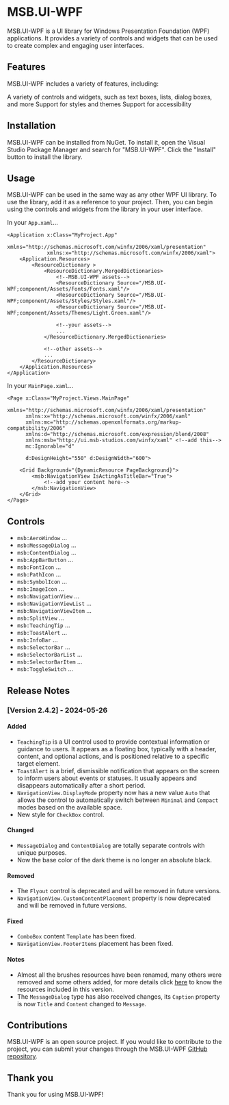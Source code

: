 # MSB.UI-WPF
MSB.UI-WPF is a UI library for Windows Presentation Foundation (WPF) applications. It provides a variety of controls and widgets that can be used to create complex and engaging user interfaces.

## Features
MSB.UI-WPF includes a variety of features, including:

A variety of controls and widgets, such as text boxes, lists, dialog boxes, and more
Support for styles and themes
Support for accessibility
## Installation
MSB.UI-WPF can be installed from NuGet. To install it, open the Visual Studio Package Manager and search for "MSB.UI-WPF". Click the "Install" button to install the library.

## Usage
MSB.UI-WPF can be used in the same way as any other WPF UI library. To use the library, add it as a reference to your project. Then, you can begin using the controls and widgets from the library in your user interface.

In your `App.xaml`...

```xaml
<Application x:Class="MyProject.App"
             xmlns="http://schemas.microsoft.com/winfx/2006/xaml/presentation"
             xmlns:x="http://schemas.microsoft.com/winfx/2006/xaml">
    <Application.Resources>
        <ResourceDictionary >
            <ResourceDictionary.MergedDictionaries>
                <!--MSB.UI-WPF assets-->
                <ResourceDictionary Source="/MSB.UI-WPF;component/Assets/Fonts/Fonts.xaml"/>
                <ResourceDictionary Source="/MSB.UI-WPF;component/Assets/Styles/Styles.xaml"/>
                <ResourceDictionary Source="/MSB.UI-WPF;component/Assets/Themes/Light.Green.xaml"/>
                
                <!--your assets-->
                ...
            </ResourceDictionary.MergedDictionaries>

            <!--other assets-->
            ...
        </ResourceDictionary>
    </Application.Resources>
</Application>
```

In your `MainPage.xaml`...

```xaml
<Page x:Class="MyProject.Views.MainPage"
      xmlns="http://schemas.microsoft.com/winfx/2006/xaml/presentation"
      xmlns:x="http://schemas.microsoft.com/winfx/2006/xaml"
      xmlns:mc="http://schemas.openxmlformats.org/markup-compatibility/2006" 
      xmlns:d="http://schemas.microsoft.com/expression/blend/2008"
      xmlns:msb="http://ui.msb-studios.com/winfx/xaml" <!--add this-->
      mc:Ignorable="d"
      
      d:DesignHeight="550" d:DesignWidth="600">

    <Grid Background="{DynamicResource PageBackground}">
        <msb:NavigationView IsActingAsTitleBar="True">
            <!--add your content here-->
        </msb:NavigationView>
    </Grid>
</Page>
```

## Controls

- `msb:AeroWindow` ...
- `msb:MessageDialog` ...
- `msb:ContentDialog` ...
- `msb:AppBarButton` ...
- `msb:FontIcon` ...
- `msb:PathIcon` ...
- `msb:SymbolIcon` ...
- `msb:ImageIcon` ...
- `msb:NavigationView` ...
- `msb:NavigationViewList` ...
- `msb:NavigationViewItem` ...
- `msb:SplitView` ...
- `msb:TeachingTip` ...
- `msb:ToastAlert` ...
- `msb:InfoBar` ...
- `msb:SelectorBar` ...
- `msb:SelectorBarList` ...
- `msb:SelectorBarItem` ...
- `msb:ToggleSwitch` ...

## Release Notes

### [Version 2.4.2] - 2024-05-26

#### Added

- `TeachingTip` is a UI control used to provide contextual information or guidance to users. It appears as a floating box, typically with a header, content, and optional actions, and is positioned relative to a specific target element.
- `ToastAlert` is a brief, dismissible notification that appears on the screen to inform users about events or statuses. It usually appears and disappears automatically after a short period.
- `NavigationView.DisplayMode` property now has a new value `Auto` that allows the control to automatically switch between `Minimal` and `Compact` modes based on the available space.
- New style for `CheckBox` control.

#### Changed

- `MessageDialog` and `ContentDialog` are totally separate controls with unique purposes.
- Now the base color of the dark theme is no longer an absolute black.

#### Removed

- The `Flyout` control is deprecated and will be removed in future versions.
- `NavigationView.CustomContentPlacement` property is now deprecated and will be removed in future versions.

#### Fixed

- `ComboBox` content `Template` has been fixed.
- `NavigationView.FooterItems` placement has been fixed.

#### Notes

- Almost all the brushes resources have been renamed, many others were removed and some others added, for more details click [here](https://github.com/MSB-Studios/MSB.UI-Windows-Presentation/blob/main/MSB.UI-WPF/Assets/Themes/Light.Pink.xaml) to know the resources included in this version.
- The `MessageDialog` type has also received changes, its `Caption` property is now `Title` and `Content` changed to `Message`.

## Contributions
MSB.UI-WPF is an open source project. If you would like to contribute to the project, you can submit your changes through the MSB.UI-WPF [GitHub repository](https://github.com/MSB-Studios/MSB.UI-Windows-Presentation).

## Thank you
Thank you for using MSB.UI-WPF!